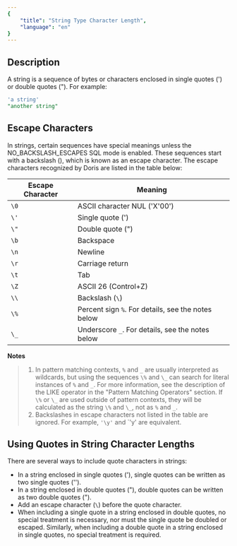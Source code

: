 ```yaml
---
{
    "title": "String Type Character Length",
    "language": "en"
}
---
```


<!-- 
Licensed to the Apache Software Foundation (ASF) under one
or more contributor license agreements.  See the NOTICE file
distributed with this work for additional information
regarding copyright ownership.  The ASF licenses this file
to you under the Apache License, Version 2.0 (the
"License"); you may not use this file except in compliance
with the License.  You may obtain a copy of the License at

  http://www.apache.org/licenses/LICENSE-2.0

Unless required by applicable law or agreed to in writing,
software distributed under the License is distributed on an
"AS IS" BASIS, WITHOUT WARRANTIES OR CONDITIONS OF ANY
KIND, either express or implied.  See the License for the
specific language governing permissions and limitations
under the License.
-->


## Description

A string is a sequence of bytes or characters enclosed in single quotes (') or double quotes ("). For example:

```sql
'a string'
"another string"
```

## Escape Characters

In strings, certain sequences have special meanings unless the NO_BACKSLASH_ESCAPES SQL mode is enabled. These sequences start with a backslash (\), which is known as an escape character. The escape characters recognized by Doris are listed in the table below:

| Escape Character | Meaning                                      |
| -------------- | ------------------------------------------- |
| `\0`         | ASCII character NUL ('X'00')              |
| `\'`         | Single quote (')                             |
| `\"`         | Double quote (")                            |
| `\b`         | Backspace                                   |
| `\n`        | Newline                                     |
| `\r`        | Carriage return                                |
| `\t`        | Tab                                         |
| `\Z`        | ASCII 26 (Control+Z)                         |
| `\\`        | Backslash (`\`)                              |
| `\%`        | Percent sign `%`. For details, see the notes below |
| `\_`        | Underscore `_`. For details, see the notes below |

**Notes**

> 1. In pattern matching contexts, `%` and `_` are usually interpreted as wildcards, but using the sequences `\%` and `\_` can search for literal instances of `%` and `_`. For more information, see the description of the LIKE operator in the "Pattern Matching Operators" section. If `\%` or `\_` are used outside of pattern contexts, they will be calculated as the string `\%` and `\_`, not as `%` and `_`.
> 2. Backslashes in escape characters not listed in the table are ignored. For example, `'\y'` and `'y' are equivalent.

## Using Quotes in String Character Lengths

There are several ways to include quote characters in strings:

- In a string enclosed in single quotes ('), single quotes can be written as two single quotes ('').
- In a string enclosed in double quotes ("), double quotes can be written as two double quotes (").
- Add an escape character (`\`) before the quote character.
- When including a single quote in a string enclosed in double quotes, no special treatment is necessary, nor must the single quote be doubled or escaped. Similarly, when including a double quote in a string enclosed in single quotes, no special treatment is required.
